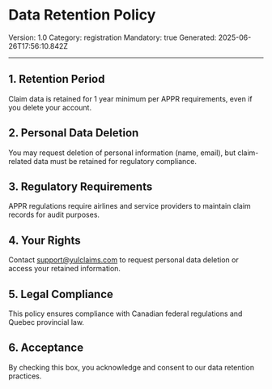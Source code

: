 # Data Retention Policy
Version: 1.0
Category: registration
Mandatory: true
Generated: 2025-06-26T17:56:10.842Z

---

## 1. Retention Period
Claim data is retained for 1 year minimum per APPR requirements, even if you delete your account.

## 2. Personal Data Deletion
You may request deletion of personal information (name, email), but claim-related data must be retained for regulatory compliance.

## 3. Regulatory Requirements
APPR regulations require airlines and service providers to maintain claim records for audit purposes.

## 4. Your Rights
Contact support@yulclaims.com to request personal data deletion or access your retained information.

## 5. Legal Compliance
This policy ensures compliance with Canadian federal regulations and Quebec provincial law.

## 6. Acceptance
By checking this box, you acknowledge and consent to our data retention practices.